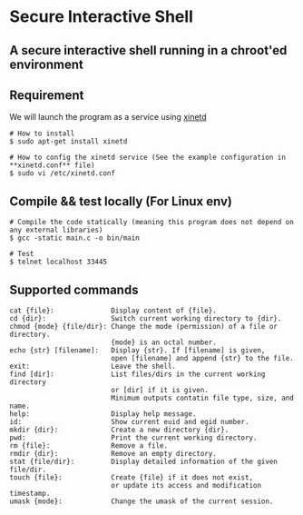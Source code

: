 # Secure Interactive Shell

## A secure interactive shell running in a chroot'ed environment

## Requirement

We will launch the program as a service using [xinetd](https://en.wikipedia.org/wiki/Xinetd)

    # How to install
    $ sudo apt-get install xinetd

    # How to config the xinetd service (See the example configuration in **xinetd.conf** file)
    $ sudo vi /etc/xinetd.conf

## Compile && test locally (For Linux env)

    # Compile the code statically (meaning this program does not depend on any external libraries)
    $ gcc -static main.c -o bin/main

    # Test
    $ telnet localhost 33445


## Supported commands
```
cat {file}:              Display content of {file}.
cd {dir}:                Switch current working directory to {dir}.
chmod {mode} {file/dir}: Change the mode (permission) of a file or directory.
                         {mode} is an octal number.
echo {str} [filename]:   Display {str}. If [filename] is given,
                         open [filename] and append {str} to the file.
exit:                    Leave the shell.
find [dir]:              List files/dirs in the current working directory
                         or [dir] if it is given.
                         Minimum outputs contatin file type, size, and name.
help:                    Display help message.
id:                      Show current euid and egid number.
mkdir {dir}:             Create a new directory {dir}.
pwd:                     Print the current working directory.
rm {file}:               Remove a file.
rmdir {dir}:             Remove an empty directory.
stat {file/dir}:         Display detailed information of the given file/dir.
touch {file}:            Create {file} if it does not exist,
                         or update its access and modification timestamp.
umask {mode}:            Change the umask of the current session.
```
